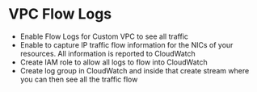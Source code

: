 # VPC Flow Logs

* Enable Flow Logs for Custom VPC to see all traffic
* Enable to capture IP traffic flow information for the NICs of your resources. All information is reported to CloudWatch
* Create IAM role to allow all logs to flow into CloudWatch
* Create log group in CloudWatch and inside that create stream where you can then see all the traffic flow

